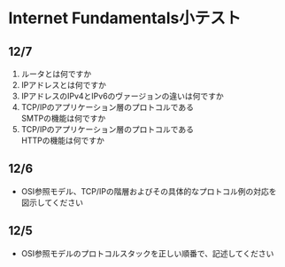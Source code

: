 # Internet Fundamentals小テスト

## 12/7

1. ルータとは何ですか
1. IPアドレスとは何ですか
1. IPアドレスのIPv4とIPv6のヴァージョンの違いは何ですか
1. TCP/IPのアプリケーション層のプロトコルである  
SMTPの機能は何ですか
1. TCP/IPのアプリケーション層のプロトコルである  
HTTPの機能は何ですか

## 12/6

- OSI参照モデル、TCP/IPの階層およびその具体的なプロトコル例の対応を  
図示してください

## 12/5
- OSI参照モデルのプロトコルスタックを正しい順番で、記述してください
